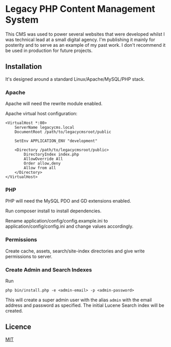 # Legacy PHP Content Management System

This CMS was used to power several websites that were developed whilst I was technical 
lead at a small digital agency. I'm publishing it mainly for posterity and to serve as
an example of my past work. I don't recommend it be used in production for future projects.

## Installation

It's designed around a standard Linux/Apache/MySQL/PHP stack.

### Apache

Apache will need the rewrite module enabled.

Apache virtual host configuration:

    <VirtualHost *:80>
        ServerName legacycms.local
        DocumentRoot /path/to/legacycmsroot/public
     
        SetEnv APPLICATION_ENV "development"
     
        <Directory /path/to/legacycmsroot/public>
            DirectoryIndex index.php
            AllowOverride All
            Order allow,deny
            Allow from all
        </Directory>
    </VirtualHost>
    
### PHP

PHP will need the MySQL PDO and GD extensions enabled.

Run composer install to install dependencies.

Rename application/config/config.example.ini to application/config/config.ini and change values
accordingly.

### Permissions    

Create cache, assets, search/site-index directories and give write permissions to server.

### Create Admin and Search Indexes

Run

    php bin/install.php -e <admin-email> -p <admin-password>
    
This will create a super admin user with the alias `admin` with the email address
and password as specified. The initial Lucene Search index will be created.

## Licence

[MIT](https://choosealicense.com/licenses/mit/)
